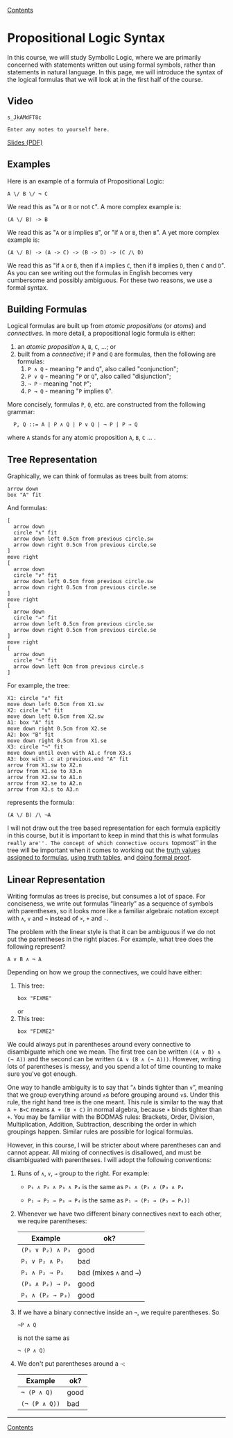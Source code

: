 [Contents](contents.html)

# Propositional Logic Syntax

In this course, we will study Symbolic Logic, where we are primarily concerned with statements written out using formal symbols, rather than statements in natural language. In this page, we will introduce the syntax of the logical formulas that we will look at in the first half of the course.

## Video

```youtube
s_JkAMdFT8c
```

```textbox {id=prop-logic-syntax-note}
Enter any notes to yourself here.
```

[Slides (PDF)](week01-slides.pdf)

## Examples

Here is an example of a formula of Propositional Logic:

```formula
A \/ B \/ ¬ C
```

We read this as "`A` or `B` or not `C`". A more complex example is:

```formula
(A \/ B) -> B
```

We read this as "`A` or `B` implies `B`", or "if `A` or `B`, then `B`". A yet more complex example is:

```formula
(A \/ B) -> (A -> C) -> (B -> D) -> (C /\ D)
```

We read this as "if `A` or `B`, then if `A` implies `C`, then if `B` implies `D`, then `C` and `D`". As you can see writing out the formulas in English becomes very cumbersome and possibly ambiguous. For these two reasons, we use a formal syntax.

## Building Formulas

Logical formulas are built up from *atomic propositions* (or
*atoms*) and *connectives*. In more detail, a propositional
logic formula is either:

1. an *atomic proposition* `A`, `B`, `C`, ...; or
2. built from a *connective*; if `P` and `Q` are formulas, then the
   following are formulas:
   1. `P ∧ Q` - meaning "`P` and `Q`", also called "conjunction";
   2. `P ∨ Q` - meaning "`P` or `Q`", also called "disjunction";
   3. `¬ P` - meaning "not `P`";
   4. `P → Q` - meaning "`P` implies `Q`".

More concisely, formulas `P`, `Q`, etc. are constructed from the following grammar:

```
  P, Q ::= A | P ∧ Q | P ∨ Q | ¬ P | P → Q
```

where `A` stands for any atomic proposition `A`, `B`, `C` ... .

## Tree Representation

Graphically, we can think of formulas as trees built from atoms:

```pikchr
arrow down
box "A" fit
```

And formulas:
```pikchr
[
  arrow down
  circle "∧" fit
  arrow down left 0.5cm from previous circle.sw
  arrow down right 0.5cm from previous circle.se
]
move right
[
  arrow down
  circle "∨" fit
  arrow down left 0.5cm from previous circle.sw
  arrow down right 0.5cm from previous circle.se
]
move right
[
  arrow down
  circle "→" fit
  arrow down left 0.5cm from previous circle.sw
  arrow down right 0.5cm from previous circle.se
]
move right
[
  arrow down
  circle "¬" fit
  arrow down left 0cm from previous circle.s
]
```

For example, the tree:

```pikchr
X1: circle "∧" fit
move down left 0.5cm from X1.sw
X2: circle "∨" fit
move down left 0.5cm from X2.sw
A1: box "A" fit
move down right 0.5cm from X2.se
A2: box "B" fit
move down right 0.5cm from X1.se
X3: circle "¬" fit
move down until even with A1.c from X3.s
A3: box with .c at previous.end "A" fit
arrow from X1.sw to X2.n
arrow from X1.se to X3.n
arrow from X2.sw to A1.n
arrow from X2.se to A2.n
arrow from X3.s to A3.n
```
represents the formula:
```formula
(A \/ B) /\ ¬A
```

I will not draw out the tree based representation for each formula explicitly in this course, but it is important to keep in mind that this is what formulas ``really are''. The concept of which connective occurs ``topmost'' in the tree will be important when it comes to working out the [truth values assigned to formulas](prop-logic-semantics.html), [using truth tables](truth-tables.html), and [doing formal proof](natural-deduction-intro.html).


## Linear Representation

Writing formulas as trees is precise, but consumes a lot of space. For conciseness, we write out formulas “linearly” as a sequence of symbols with parentheses, so it looks more like a familiar algebraic notation except with `∧`, `∨` and `¬` instead of `×`, `+` and `-`.

The problem with the linear style is that it can be ambiguous if we do not put the parentheses in the right places. For example, what tree does the following represent?
```
A ∨ B ∧ ¬ A
```
Depending on how we group the connectives, we could have either:
1. This tree:
   ```pikchr
   box "FIXME"
   ```
   or
2. This tree:
   ```pikchr
   box "FIXME2"
   ```

We could always put in parentheses around every connective to disambiguate which one we mean.  The first tree can be written `((A ∨ B) ∧ (¬ A))` and the second can be written `(A ∨ (B ∧ (¬ A)))`. However, writing lots of parentheses is messy, and you spend a lot of time counting to make sure you've got enough.

One way to handle ambiguity is to say that “`∧` binds tighter than `∨`”, meaning that we group everything around `∧`s before grouping around `∨`s. Under this rule, the right hand tree is the one meant. This rule is similar to the way that `A + B×C` means `A + (B × C)` in normal algebra, because `×` binds tighter than `+`. You may be familiar with the BODMAS rules: Brackets, Order, Division, Multiplication, Addition, Subtraction, describing the order in which groupings happen. Similar rules are possible for logical formulas.

However, in this course, I will be stricter about where parentheses can and cannot appear. All mixing of connectives is disallowed, and must be disambiguated with parentheses. I will adopt the following conventions:

1. Runs of `∧`, `∨`, `→` group to the right. For example:

   - `P₁ ∧ P₂ ∧ P₃ ∧ P₄` is the same as `P₁ ∧ (P₂ ∧ (P₃ ∧ P₄`

   - `P₁ → P₂ → P₃ → P₄`  is the same as `P₁ → (P₂ → (P₃ → P₄))`

2.  Whenever we have two different binary connectives next to each other, we require parentheses:

	| Example          | ok?                     |
	|------------------|-------------------------|
	| `(P₁ ∨ P₂) ∧ P₃` | good                    |
	| `P₁ ∨ P₂ ∧ P₃`   | bad                     |
	| `P₁ ∧ P₂ → P₃`   | bad (mixes `∧` and `→`) |
	| `(P₁ ∧ P₂) → P₃` | good                    |
	| `P₁ ∧ (P₂ → P₃)` | good                    |

3.  If we have a binary connective inside an `¬`, we require parentheses. So
    ```formula
	¬P ∧ Q
	```
	is not the same as
	```formula
	¬ (P ∧ Q)
	```

3. We don't put parentheses around a `¬`:

   | Example       | ok?  |
   |---------------|------|
   | `¬ (P ∧ Q)`   | good |
   | `(¬ (P ∧ Q))` | bad  |

---

[Contents](contents.html)
